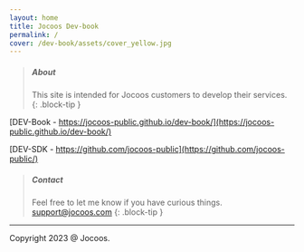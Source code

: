 ```yaml
---
layout: home
title: Jocoos Dev-book
permalink: /
cover: /dev-book/assets/cover_yellow.jpg
---
```


> ##### About
>
> This site is intended for Jocoos customers to develop their services.
{: .block-tip }

[DEV-Book - https://jocoos-public.github.io/dev-book/](https://jocoos-public.github.io/dev-book/)

[DEV-SDK - https://github.com/jocoos-public](https://github.com/jocoos-public/)

> ##### Contact
>
> Feel free to let me know if you have curious things. support@jocoos.com
{: .block-tip }

-------------
Copyright 2023 @ Jocoos.
